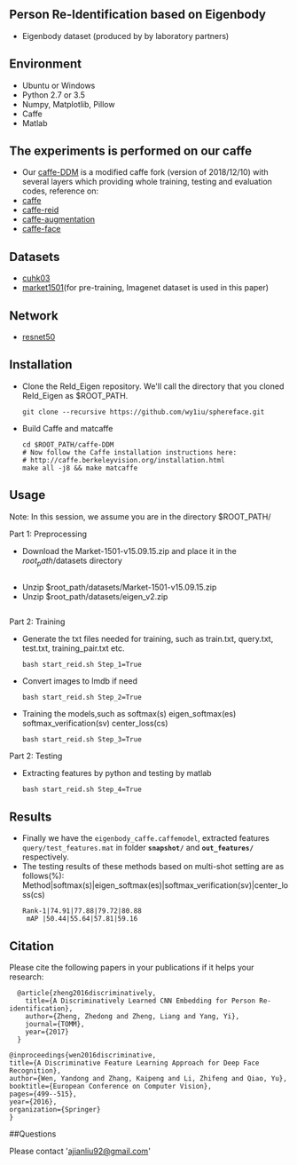 ## Person Re-Identification based on Eigenbody
- Eigenbody dataset (produced by by laboratory partners)

## Environment
- Ubuntu or Windows
- Python 2.7 or 3.5
- Numpy, Matplotlib, Pillow
- Caffe
- Matlab

## The experiments is performed on our caffe
- Our [caffe-DDM](https://github.com/liuajian/caffe-DDM) is a modified caffe fork (version of 2018/12/10) with several layers which providing whole training, testing and evaluation codes, reference on:
- [caffe](https://github.com/BVLC/caffe)
- [caffe-reid](https://github.com/D-X-Y/caffe-reid)
- [caffe-augmentation](https://github.com/twtygqyy/caffe-augmentation)
- [caffe-face](https://github.com/ydwen/caffe-face)

## Datasets
- [cuhk03](http://www.ee.cuhk.edu.hk/~rzhao/) 
- [market1501](http://www.liangzheng.org/Project/project_reid.html)(for pre-training, Imagenet dataset is used in this paper)

## Network
- [resnet50](https://github.com/KaimingHe/deep-residual-networks)

## Installation
- Clone the ReId_Eigen repository. We'll call the directory that you cloned ReId_Eigen as $ROOT_PATH.
    ```Shell
  git clone --recursive https://github.com/wy1iu/sphereface.git
     ```
- Build Caffe and matcaffe
    ```Shell
  cd $ROOT_PATH/caffe-DDM
  # Now follow the Caffe installation instructions here:
  # http://caffe.berkeleyvision.org/installation.html
  make all -j8 && make matcaffe
  
## Usage
Note: In this session, we assume you are in the directory $ROOT_PATH/
 
Part 1: Preprocessing

- Download the Market-1501-v15.09.15.zip and place it in the $root_path/$datasets directory
    ```
- Unzip $root_path/datasets/Market-1501-v15.09.15.zip 
- Unzip $root_path/datasets/eigen_v2.zip 
    ```
Part 2: Training
- Generate the txt files needed for training, such as train.txt, query.txt, test.txt, training_pair.txt etc.
    ```Shell
  bash start_reid.sh Step_1=True
    ```
- Convert images to lmdb if need
    ```Shell
  bash start_reid.sh Step_2=True
    ```
- Training the models,such as softmax(s)  eigen_softmax(es)  softmax_verification(sv) center_loss(cs)
    ```Shell
  bash start_reid.sh Step_3=True
    ```
Part 2: Testing
- Extracting features by python and testing by matlab
    ```Shell
  bash start_reid.sh Step_4=True
    ```
## Results
- Finally we have the `eigenbody_caffe.caffemodel`, extracted features `query/test_features.mat` in folder **`snapshot/`** and **`out_features/`** respectively.
- The testing results of these methods based on multi-shot setting are as follows(%): 
  Method|softmax(s)|eigen_softmax(es)|softmax_verification(sv)|center_loss(cs)
   ```Shell
  Rank-1|74.91|77.88|79.72|80.88
    mAP |50.44|55.64|57.81|59.16
  ```
## Citation
Please cite the following papers in your publications if it helps your research:
  ```Shell
    @article{zheng2016discriminatively,
      title={A Discriminatively Learned CNN Embedding for Person Re-identification},
      author={Zheng, Zhedong and Zheng, Liang and Yang, Yi},
      journal={TOMM},
      year={2017}
    }

@inproceedings{wen2016discriminative,
  title={A Discriminative Feature Learning Approach for Deep Face Recognition},
  author={Wen, Yandong and Zhang, Kaipeng and Li, Zhifeng and Qiao, Yu},
  booktitle={European Conference on Computer Vision},
  pages={499--515},
  year={2016},
  organization={Springer}
}
   ```
##Questions
  
Please contact 'ajianliu92@gmail.com'










